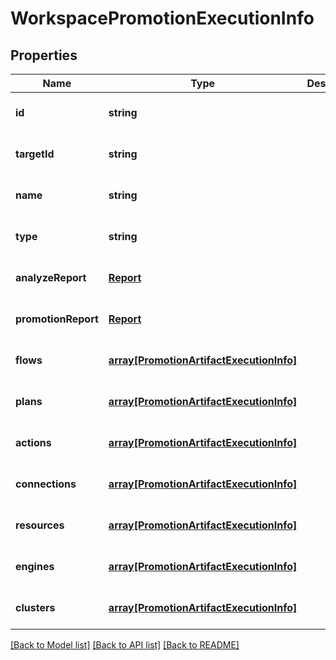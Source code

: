 # WorkspacePromotionExecutionInfo

## Properties
Name | Type | Description | Notes
------------ | ------------- | ------------- | -------------
**id** | **string** |  | [optional] [default to null]
**targetId** | **string** |  | [optional] [default to null]
**name** | **string** |  | [optional] [default to null]
**type** | **string** |  | [optional] [default to null]
**analyzeReport** | [**Report**](Report.md) |  | [optional] [default to null]
**promotionReport** | [**Report**](Report.md) |  | [optional] [default to null]
**flows** | [**array[PromotionArtifactExecutionInfo]**](PromotionArtifactExecutionInfo.md) |  | [optional] [default to null]
**plans** | [**array[PromotionArtifactExecutionInfo]**](PromotionArtifactExecutionInfo.md) |  | [optional] [default to null]
**actions** | [**array[PromotionArtifactExecutionInfo]**](PromotionArtifactExecutionInfo.md) |  | [optional] [default to null]
**connections** | [**array[PromotionArtifactExecutionInfo]**](PromotionArtifactExecutionInfo.md) |  | [optional] [default to null]
**resources** | [**array[PromotionArtifactExecutionInfo]**](PromotionArtifactExecutionInfo.md) |  | [optional] [default to null]
**engines** | [**array[PromotionArtifactExecutionInfo]**](PromotionArtifactExecutionInfo.md) |  | [optional] [default to null]
**clusters** | [**array[PromotionArtifactExecutionInfo]**](PromotionArtifactExecutionInfo.md) |  | [optional] [default to null]

[[Back to Model list]](../README.md#documentation-for-models) [[Back to API list]](../README.md#documentation-for-api-endpoints) [[Back to README]](../README.md)


